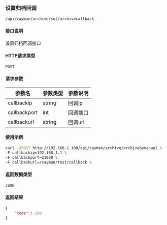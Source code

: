 ### 设置归档回调
`/api/cayman/archive/set/archivecallback`

#### 接口说明
设置归档回调接口

#### HTTP请求类型
`POST`

#### 请求参数
|参数名|参数类型|参数说明|
|--|--|--|
|callbackip|string|回调ip|
|callbackport|int|回调端口|
|callbackurl|string|回调url|



#### 使用示例
```sh
curl -XPOST http://192.168.1.100/api/cayman/archive/archivebymanual \
-F callbackip=192.168.1.1 \
-F callbackport=21000 \
-F callbackurl=/cayman/test/callback \
```

#### 返回数据类型
`JSON`

#### 返回结果
```json
{
    "code" : 200
}
```


